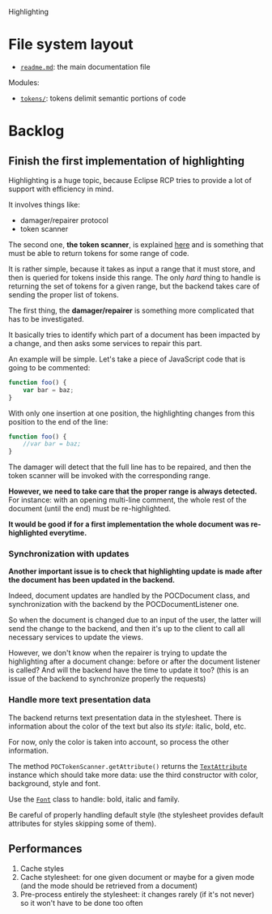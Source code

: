 Highlighting




# File system layout

- [`readme.md`](./readme.md): the main documentation file

Modules: 

- [`tokens/`](./tokens/): tokens delimit semantic portions of code





# Backlog

## Finish the first implementation of highlighting

Highlighting is a huge topic, because Eclipse RCP tries to provide a lot of support with efficiency in mind.

It involves things like:

- damager/repairer protocol
- token scanner

The second one, __the token scanner__, is explained [here](./tokens/scanner/) and is something that must be able to return tokens for some range of code.

It is rather simple, because it takes as input a range that it must store, and then is queried for tokens inside this range. The only _hard_ thing to handle is returning the set of tokens for a given range, but the backend takes care of sending the proper list of tokens.

The first thing, the __damager/repairer__ is something more complicated that has to be investigated.

It basically tries to identify which part of a document has been impacted by a change, and then asks some services to repair this part.

An example will be simple. Let's take a piece of JavaScript code that is going to be commented:

```javascript
function foo() {
	var bar = baz;
}
```

With only one insertion at one position, the highlighting changes from this position to the end of the line:

```javascript
function foo() {
	//var bar = baz;
}
```

The damager will detect that the full line has to be repaired, and then the token scanner will be invoked with the corresponding range.

__However, we need to take care that the proper range is always detected.__ For instance: with an opening multi-line comment, the whole rest of the document (until the end) must be re-highlighted.

__It would be good if for a first implementation the whole document was re-highlighted everytime.__

### Synchronization with updates

__Another important issue is to check that highlighting update is made after the document has been updated in the backend.__

Indeed, document updates are handled by the POCDocument class, and synchronization with the backend by the POCDocumentListener one.

So when the document is changed due to an input of the user, the latter will send the change to the backend, and then it's up to the client to call all necessary services to update the views.

However, we don't know when the repairer is trying to update the highlighting after a document change: before or after the document listener is called? And will the backend have the time to update it too? (this is an issue of the backend to synchronize properly the requests)

### Handle more text presentation data

The backend returns text presentation data in the stylesheet. There is information about the color of the text but also its _style_: italic, bold, etc.

For now, only the color is taken into account, so process the other information.

The method `POCTokenScanner.getAttribute()` returns the [`TextAttribute`](http://help.eclipse.org/kepler/index.jsp?topic=%2Forg.eclipse.platform.doc.isv%2Freference%2Fapi%2Forg%2Feclipse%2Fjface%2Ftext%2FTextAttribute.html) instance which should take more data: use the third constructor with color, background, style and font.

Use the [`Font`](http://help.eclipse.org/kepler/index.jsp?topic=%2Forg.eclipse.platform.doc.isv%2Freference%2Fapi%2Forg%2Feclipse%2Fswt%2Fgraphics%2FFont.html) class to handle: bold, italic and family.

Be careful of properly handling default style (the stylesheet provides default attributes for styles skipping some of them).

## Performances

1. Cache styles
1. Cache stylesheet: for one given document or maybe for a given mode (and the mode should be retrieved from a document)
1. Pre-process entirely the stylesheet: it changes rarely (if it's not never) so it won't have to be done too often
